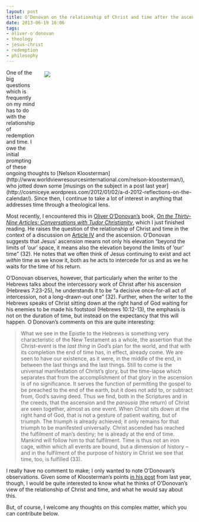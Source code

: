 ```yaml
---
layout: post
title: O’Donovan on the relationship of Christ and time after the ascension
date: 2013-06-19 16:06
tags:
- oliver-o'donovan
- theology
- jesus-christ
- redemption
- philosophy
---
```

<div style="float: right; margin: 5px 1px 0px 20px; width: 400px; height: 256px;"><img src="https://dl.dropboxusercontent.com/u/3897986/Jake%20Blog%20Images/field_of_corn_at_sunrise-wallpaper-960x540.jpg"></div>
One of the big questions which is frequently on my mind has to do with the relationship of redemption and time. I owe the initial prompting of these ongoing thoughts to [Nelson Kloosterman](http://www.worldviewresourcesinternational.com/nelson-kloosterman/), who jotted down some [musings on the subject in a post last year](http://cosmiceye.wordpress.com/2012/01/02/a-d-2012-reflections-on-the-calendar/). Since then, I continue to take a lot of interest in anything that addresses time through a theological lens.

Most recently, I encountered this in [Oliver O’Donovan’s](http://en.wikipedia.org/wiki/Oliver_O%27Donovan) book, *[On the Thirty-Nine Articles: Conversations with Tudor Christianity](http://www.amazon.co.uk/gp/product/B005HITR40/ref=as_li_qf_sp_asin_il_tl?ie=UTF8&camp=1634&creative=6738&creativeASIN=B005HITR40&linkCode=as2&tag=jakebeldercom-21)*, which I just finished reading. He raises the question of the relationship of Christ and time in the context of a discussion on [Article IV](http://www.thirtyninearticles.org/religion/#IV._Of_the_Resurrection_of_Christ.) and the ascension. O’Donovan suggests that Jesus’ ascension means not only his elevation “beyond the limits of ‘our’ space, it means also the elevation beyond the limits of ‘our’ time” (32). He notes that we often think of Jesus continuing to exist and act *within* time as we know it, both as he acts to intercede for us and as we he waits for the time of his return.

O’Donovan observes, however, that particularly when the writer to the Hebrews talks about the intercessory work of Christ after his ascension (Hebrews 7:23-25), he understands it to be “a decisive once-for-all act of intercession, not a long-drawn-out one” (32). Further, when the writer to the Hebrews speaks of Christ sitting down at the right hand of God waiting for his enemies to be made his footstool (Hebrews 10:12-13), the emphasis is not on the duration of time, but instead on the expectancy that this will happen. O Donovan’s comments on this are quite interesting:

<blockquote>
What we see in the Epistle to the Hebrews is something very characteristic of the New Testament as a whole, the assertion that the Christ-event is the <em>last thing</em> in God’s plan for the world, and that with its completion the end of time has, in effect, already come. We are seen to have our existence, as it were, in the middle of the end, in between the last things and the last things. Still to come is the universal manifestation of Christ’s glory, but the time-lapse which separates that from the accomplishment of that glory in the ascension is of no significance. It serves the function of permitting the gospel to be preached to the end of the earth, but it does not add to, or subtract from, God’s saving deed. Thus we find, both in the Scriptures and in the creeds, that the ascension and the <em>parousia</em> (the return) of Christ are seen together, almost as one event. When Christ sits down at the right hand of God, that is not a gesture of patient waiting, but of triumph. The triumph is already achieved; it only remains for that triumph to be manifested universally. Christ ascended has reached the fulfilment of man’s destiny; he is already at the end of time. Mankind will follow him to that fulfilment. Time is thus not an iron cage, within which all events are bound, but a dimension of history – and in the fulfilment of the purpose of history in Christ we see that time, too, is fulfilled (33).
</blockquote>

I really have no comment to make; I only wanted to note O’Donovan’s observations. Given some of Kloosterman’s points [in his post](http://cosmiceye.wordpress.com/2012/01/02/a-d-2012-reflections-on-the-calendar/) from last year, though, I would be quite interested to know what he thinks of O’Donovan’s view of the relationship of Christ and time, and what he would say about this.

But, of course, I welcome any thoughts on this complex matter, which you can contribute below.
